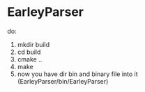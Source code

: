 # EarleyParser
do:
1. mkdir build
2. cd build
3. cmake ..
4. make
5. now you have dir bin and binary file into it (EarleyParser/bin/EarleyParser)
